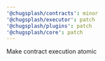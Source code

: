 ```yaml
---
'@chugsplash/contracts': minor
'@chugsplash/executor': patch
'@chugsplash/plugins': patch
'@chugsplash/core': patch
---
```


Make contract execution atomic
